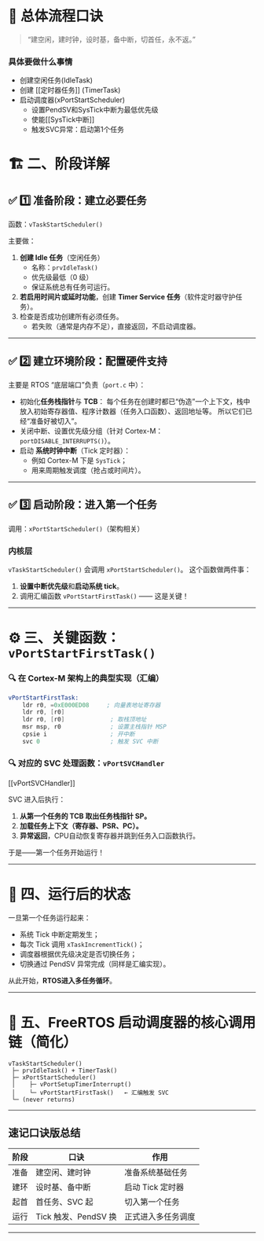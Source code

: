 # 🧩 总体流程口诀

> “建空闲，建时钟，设时基，备中断，切首任，永不返。”


### 具体要做什么事情

* 创建空闲任务(IdleTask)
* 创建 [[定时器任务]] (TimerTask)
* 启动调度器(xPortStartScheduler)
  * 设置PendSV和SysTick中断为最低优先级
  * 使能[[SysTick中断]]
  * 触发SVC异常：启动第1个任务


# 🏗️ 二、阶段详解

## ✅ 1️⃣ 准备阶段：建立必要任务

函数：`vTaskStartScheduler()`

主要做：

1. **创建 Idle 任务**（空闲任务）
   - 名称：`prvIdleTask()`
   - 优先级最低（0 级）
   - 保证系统总有任务可运行。
2. **若启用时间片或延时功能**，创建 **Timer Service 任务**（软件定时器守护任务）。
3. 检查是否成功创建所有必须任务。
   - 若失败（通常是内存不足），直接返回，不启动调度器。

------

## ✅ 2️⃣ 建立环境阶段：配置硬件支持

主要是 RTOS “底层端口”负责（`port.c` 中）：

- 初始化**任务栈指针**与 **TCB**：
   每个任务在创建时都已“伪造”一个上下文，栈中放入初始寄存器值、程序计数器（任务入口函数）、返回地址等。
   所以它们已经“准备好被切入”。
- 关闭中断、设置优先级分组（针对 Cortex-M：`portDISABLE_INTERRUPTS()`）。
- 启动 **系统时钟中断**（Tick 定时器）：
  - 例如 Cortex-M 下是 `SysTick`；
  - 用来周期触发调度（抢占或时间片）。

------

## ✅ 3️⃣ 启动阶段：进入第一个任务

调用：`xPortStartScheduler()`（架构相关）

### 内核层

`vTaskStartScheduler()` 会调用 `xPortStartScheduler()`。
 这个函数做两件事：

1. **设置中断优先级**和**启动系统 tick**。
2. 调用汇编函数 `vPortStartFirstTask()` —— 这是关键！

------

# ⚙️ 三、关键函数：`vPortStartFirstTask()`

### 🔍 在 Cortex-M 架构上的典型实现（汇编）

```asm
vPortStartFirstTask:
    ldr r0, =0xE000ED08     ; 向量表地址寄存器
    ldr r0, [r0]
    ldr r0, [r0]             ; 取栈顶地址
    msr msp, r0              ; 设置主栈指针 MSP
    cpsie i                  ; 开中断
    svc 0                    ; 触发 SVC 中断
```

### 🔍 对应的 SVC 处理函数：`vPortSVCHandler`

[[vPortSVCHandler]]

SVC 进入后执行：

1. **从第一个任务的 TCB 取出任务栈指针 SP。**
2. **加载任务上下文（寄存器、PSR、PC）。**
3. **异常返回**，CPU自动恢复寄存器并跳到任务入口函数执行。

于是——第一个任务开始运行！

------

# 🧠 四、运行后的状态

一旦第一个任务运行起来：

- 系统 Tick 中断定期发生；
- 每次 Tick 调用 `xTaskIncrementTick()`；
- 调度器根据优先级决定是否切换任务；
- 切换通过 PendSV 异常完成（同样是汇编实现）。

从此开始，**RTOS进入多任务循环**。

------

# 📜 五、FreeRTOS 启动调度器的核心调用链（简化）

```
vTaskStartScheduler()
 ├─ prvIdleTask() + TimerTask()
 ├─ xPortStartScheduler()
 │    ├─ vPortSetupTimerInterrupt()
 │    └─ vPortStartFirstTask()   ← 汇编触发 SVC
 └─ (never returns)
```

------



## 速记口诀版总结

| 阶段 | 口诀                 | 作用               |
| ---- | -------------------- | ------------------ |
| 准备 | 建空闲、建时钟       | 准备系统基础任务   |
| 建环 | 设时基、备中断       | 启动 Tick 定时器   |
| 起首 | 首任务、SVC 起       | 切入第一个任务     |
| 运行 | Tick 触发、PendSV 换 | 正式进入多任务调度 |

------